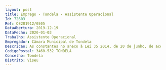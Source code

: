 ```yaml
--- 
layout: post
title: Emprego - Tondela - Assistente Operacional
Id: 72603
Ref: OE201912/0505
DataAbertura: 2019-12-19
DataFecho: 2020-01-03
Trabalho: Assistente Operacional
Empregador: Câmara Municipal de Tondela
Descricao: As constantes no anexo à Lei 35 2014, de 20 de junho, de acordo com o art.º 88º da referida Lei, bem como Referência a)   Exercício de funções na área de manutenção e conservação de vias, parques e jardins.
CodigoPostal: 3460-532 TONDELA
Concelho: Tondela
Distrito: Viseu
--- 
```


